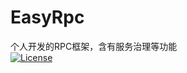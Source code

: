 # EasyRpc
个人开发的RPC框架，含有服务治理等功能   
[![License](http://img.shields.io/:license-apache-brightgreen.svg)](http://www.apache.org/licenses/LICENSE-2.0.html)   

